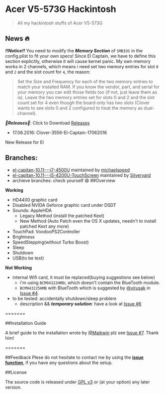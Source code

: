 Acer V5-573G Hackintosh
=======================

> All my hackintosh stuffs of Acer V5-573G

## News 🔥

***‼️Notice‼️*** You need to modify the ***Memory Section*** of `SMBIOS` in the config.plist to fit your own specs! Since El Captain, we have to define this section explicitly, otherwise it will cause kernel panic.
My own memory works in 2 channels, which means i need set two memory entries for slot `0` and `2` and the slot count for `4`, the reason:
>Set the Size and Frequency for each of the two memory entries to match your installed RAM. If you know the vendor, part, and serial for your memory you can edit those fields too (if not, just leave them as is). Leave the two memory entries set for slots 0 and 2 and the slot count set for 4 even though the board only has two slots (Clover wants to see slots 0 and 2 configured to treat the memory as dual-channel).

***🎉Releases🎉***:
Click to Download [Releases](https://github.com/Kaijun/Acer-V5-573G-Hackintosh/releases) 
- 17.06.2016: Clover-3556-El-Captain-17062016

New Release for El 

## Branches:
- [el-capitan-10.11---i7-4500U](https://github.com/Kaijun/Acer-V5-573G-Hackintosh/tree/el-capitan-10.11---i7-4500U) maintained by [michaelspeed](https://github.com/michaelspeed)
- [el-capitan-10.11---i5-4200U-TouchScreen](https://github.com/Kaijun/Acer-V5-573G-Hackintosh/tree/el-capitan-10.11---i5-4200U-TouchScreen) maintained by [Silveryard](https://github.com/Silveryard)
- archieve branches: check yourself 😄
##Overview

**Working**

- HD4400 graphic card
- Disabled NVIDA Geforce graphic card under DSDT
- Sounds: AppleHDA
	* Legacy Method (install the patched Kext)
	* New Method (Auto Patch even the OS X updates, needn't to install patched Kext any more)
- TouchPad: VoodooPS2Controller
- Brightness
- SpeedStepping(without Turbo Boost)
- Sleep
- Shutdown
- USB(to be test)

**Not Working**
- internal Wifi card, it must be replaced(buying suggestions see below)
  - i'm using `BCM94322HM8L` which doesn't contain the BlueTooth module.
  - `BCM943225HMB` with BlueTooth which is suggested by [@virusak](https://github.com/virusak) in [Issue #4](https://github.com/Kaijun/Acer-V5-573G-Hackintosh/issues/4#issuecomment-56149694).
- to be tested: accidentally shutdown/sleep problem
  - description && ***temporary solution***: have a look at [Issue #6](https://github.com/Kaijun/Acer-V5-573G-Hackintosh/issues/6)

=======

##Installation Guide

A brief guide to the installation wrote by [@Majkwin](https://github.com/Majkwin) plz see [Issue #7](https://github.com/Kaijun/Acer-V5-573G-Hackintosh/issues/7). Thank him!

=======

##Feedback
Plese do not hesitate to contact me by using the **[issue function](https://github.com/Kaijun/Acer-V5-573G-Hackintosh/issues)**, if you have any questions about the setup.

##License

The source code is released under [GPL v3](http://www.gnu.org/copyleft/gpl.html) or (at your option) any later version.
